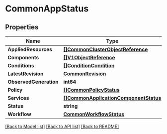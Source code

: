 # CommonAppStatus

## Properties

Name | Type | Description | Notes
------------ | ------------- | ------------- | -------------
**AppliedResources** | [**[]CommonClusterObjectReference**](CommonClusterObjectReference.md) |  | [optional] 
**Components** | [**[]V1ObjectReference**](V1ObjectReference.md) |  | [optional] 
**Conditions** | [**[]ConditionCondition**](ConditionCondition.md) |  | [optional] 
**LatestRevision** | [**CommonRevision**](CommonRevision.md) |  | [optional] 
**ObservedGeneration** | **int64** |  | [optional] 
**Policy** | [**[]CommonPolicyStatus**](CommonPolicyStatus.md) |  | [optional] 
**Services** | [**[]CommonApplicationComponentStatus**](CommonApplicationComponentStatus.md) |  | [optional] 
**Status** | **string** |  | [optional] 
**Workflow** | [**CommonWorkflowStatus**](CommonWorkflowStatus.md) |  | [optional] 

[[Back to Model list]](../README.md#documentation-for-models) [[Back to API list]](../README.md#documentation-for-api-endpoints) [[Back to README]](../README.md)


